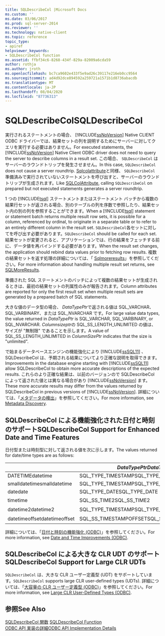 ```yaml
---
title: SQLDescribeCol |Microsoft Docs
ms.custom: ''
ms.date: 03/06/2017
ms.prod: sql-server-2014
ms.reviewer: ''
ms.technology: native-client
ms.topic: reference
topic_type:
- apiref
helpviewer_keywords:
- SQLDescribeCol function
ms.assetid: ffbf34c6-8268-434f-829a-82009a6cda59
author: rothja
ms.author: jroth
ms.openlocfilehash: bc7ca9602e433f5e9ad26c39117e216eb0cc9564
ms.sourcegitcommit: ad4d92dce894592a259721a1571b1d8736abacdb
ms.translationtype: MT
ms.contentlocale: ja-JP
ms.lasthandoff: 08/04/2020
ms.locfileid: "87736313"
---
```

# <a name="sqldescribecol"></a><span data-ttu-id="04979-102">SQLDescribeCol</span><span class="sxs-lookup"><span data-stu-id="04979-102">SQLDescribeCol</span></span>
  <span data-ttu-id="04979-103">実行されるステートメントの場合、 [!INCLUDE[ssNoVersion](../../includes/ssnoversion-md.md)] Native CLIENT ODBC ドライバーでは、結果セットの列を説明するためにサーバーに対してクエリを実行する必要はありません。</span><span class="sxs-lookup"><span data-stu-id="04979-103">For executed statements, the [!INCLUDE[ssNoVersion](../../includes/ssnoversion-md.md)] Native Client ODBC driver does not need to query the server to describe columns in a result set.</span></span> <span data-ttu-id="04979-104">この場合、 `SQLDescribeCol` はサーバーのラウンドトリップを発生させません。</span><span class="sxs-lookup"><span data-stu-id="04979-104">In this case, `SQLDescribeCol` does not cause a server roundtrip.</span></span> <span data-ttu-id="04979-105">[Sqlcolattribute](sqlnumresultcols.md)と同様、 `SQLDescribeCol` 準備済みで実行されていないステートメントを呼び出すと、サーバーのラウンドトリップが生成されます。</span><span class="sxs-lookup"><span data-stu-id="04979-105">Like [SQLColAttribute](sqlnumresultcols.md), calling `SQLDescribeCol` on prepared but not executed statements generates a server roundtrip.</span></span>  
  
 <span data-ttu-id="04979-106">1 つの [!INCLUDE[tsql](../../includes/tsql-md.md)] ステートメントまたはステートメント バッチから複数の結果行セットが返される場合、別のテーブルの列を序数で参照したり、結果セット内の別の列を参照することができます。</span><span class="sxs-lookup"><span data-stu-id="04979-106">When a [!INCLUDE[tsql](../../includes/tsql-md.md)] statement or statement batch returns multiple result row sets, it is possible for a column, referenced by ordinal, to originate in a separate table or to refer to an entirely different column in the result set.</span></span> <span data-ttu-id="04979-107">`SQLDescribeCol`各セットに対してを呼び出す必要があります。</span><span class="sxs-lookup"><span data-stu-id="04979-107">`SQLDescribeCol` should be called for each set.</span></span> <span data-ttu-id="04979-108">結果セットが変更されると、アプリケーションでは、行の結果をフェッチする前に、データ値を再バインドする必要があります。</span><span class="sxs-lookup"><span data-stu-id="04979-108">When the result set changes, the application should rebind data values prior to fetching row results.</span></span> <span data-ttu-id="04979-109">複数の結果セットを返す処理の詳細については、「 [Sqlmoreresults](sqlmoreresults.md)」を参照してください。</span><span class="sxs-lookup"><span data-stu-id="04979-109">For more information about handling multiple result set returns, see [SQLMoreResults](sqlmoreresults.md).</span></span>  
  
 <span data-ttu-id="04979-110">準備された SQL ステートメントのバッチによって複数の結果セットが生成されるときは、最初の結果セットの列属性のみが報告されます。</span><span class="sxs-lookup"><span data-stu-id="04979-110">Column attributes are reported for only the first result set when multiple result sets are generated by a prepared batch of SQL statements.</span></span>  
  
 <span data-ttu-id="04979-111">大きな値のデータ型の場合、 *DataTypePtr*で返される値は SQL_VARCHAR、SQL_VARBINARY、または SQL_NVARCHAR です。</span><span class="sxs-lookup"><span data-stu-id="04979-111">For large value data types, the value returned in *DataTypePtr* is SQL_VARCHAR, SQL_VARBINARY, or SQL_NVARCHAR.</span></span> <span data-ttu-id="04979-112">*Columnsizeptr*の SQL_SS_LENGTH_UNLIMITED の値は、サイズが "無制限" であることを示します。</span><span class="sxs-lookup"><span data-stu-id="04979-112">A value of SQL_SS_LENGTH_UNLIMITED in *ColumnSizePtr* indicates that the size is "unlimited".</span></span>  
  
 <span data-ttu-id="04979-113">で始まるデータベースエンジンの機能強化により [!INCLUDE[ssSQL11](../../includes/sssql11-md.md)] 、SQLDescribeCol は、予期される結果についてより正確な説明を取得できます。</span><span class="sxs-lookup"><span data-stu-id="04979-113">Improvements in the database engine starting with [!INCLUDE[ssSQL11](../../includes/sssql11-md.md)] allow SQLDescribeCol to obtain more accurate descriptions of the expected results.</span></span> <span data-ttu-id="04979-114">これらのより正確な結果は、以前のバージョンので SQLDescribeCol によって返された値とは異なる場合があり [!INCLUDE[ssNoVersion](../../includes/ssnoversion-md.md)] ます。</span><span class="sxs-lookup"><span data-stu-id="04979-114">These more accurate results may differ from the values returned by SQLDescribeCol in previous versions of [!INCLUDE[ssNoVersion](../../includes/ssnoversion-md.md)].</span></span> <span data-ttu-id="04979-115">詳細については、「[メタデータの検出](../native-client/features/metadata-discovery.md)」を参照してください。</span><span class="sxs-lookup"><span data-stu-id="04979-115">For more information, see [Metadata Discovery](../native-client/features/metadata-discovery.md).</span></span>  
  
## <a name="sqldescribecol-support-for-enhanced-date-and-time-features"></a><span data-ttu-id="04979-116">SQLDescribeCol による機能強化された日付と時刻のサポート</span><span class="sxs-lookup"><span data-stu-id="04979-116">SQLDescribeCol Support for Enhanced Date and Time Features</span></span>  
 <span data-ttu-id="04979-117">日付型または時刻型に対して返される値を次に示します。</span><span class="sxs-lookup"><span data-stu-id="04979-117">The values returned for date/time types are as follows:</span></span>  
  
||<span data-ttu-id="04979-118">*DataTypePtr*</span><span class="sxs-lookup"><span data-stu-id="04979-118">*DataTypePtr*</span></span>|<span data-ttu-id="04979-119">*ColumnSizePtr*</span><span class="sxs-lookup"><span data-stu-id="04979-119">*ColumnSizePtr*</span></span>|<span data-ttu-id="04979-120">*DecimalDigitsPtr*</span><span class="sxs-lookup"><span data-stu-id="04979-120">*DecimalDigitsPtr*</span></span>|  
|-|-------------------|---------------------|------------------------|  
|<span data-ttu-id="04979-121">DATETIME</span><span class="sxs-lookup"><span data-stu-id="04979-121">datetime</span></span>|<span data-ttu-id="04979-122">SQL_TYPE_TIMESTAMP</span><span class="sxs-lookup"><span data-stu-id="04979-122">SQL_TYPE_TIMESTAMP</span></span>|<span data-ttu-id="04979-123">23</span><span class="sxs-lookup"><span data-stu-id="04979-123">23</span></span>|<span data-ttu-id="04979-124">3</span><span class="sxs-lookup"><span data-stu-id="04979-124">3</span></span>|  
|<span data-ttu-id="04979-125">smalldatetime</span><span class="sxs-lookup"><span data-stu-id="04979-125">smalldatetime</span></span>|<span data-ttu-id="04979-126">SQL_TYPE_TIMESTAMP</span><span class="sxs-lookup"><span data-stu-id="04979-126">SQL_TYPE_TIMESTAMP</span></span>|<span data-ttu-id="04979-127">16</span><span class="sxs-lookup"><span data-stu-id="04979-127">16</span></span>|<span data-ttu-id="04979-128">0</span><span class="sxs-lookup"><span data-stu-id="04979-128">0</span></span>|  
|<span data-ttu-id="04979-129">date</span><span class="sxs-lookup"><span data-stu-id="04979-129">date</span></span>|<span data-ttu-id="04979-130">SQL_TYPE_DATE</span><span class="sxs-lookup"><span data-stu-id="04979-130">SQL_TYPE_DATE</span></span>|<span data-ttu-id="04979-131">10</span><span class="sxs-lookup"><span data-stu-id="04979-131">10</span></span>|<span data-ttu-id="04979-132">0</span><span class="sxs-lookup"><span data-stu-id="04979-132">0</span></span>|  
|<span data-ttu-id="04979-133">time</span><span class="sxs-lookup"><span data-stu-id="04979-133">time</span></span>|<span data-ttu-id="04979-134">SQL_SS_TIME2</span><span class="sxs-lookup"><span data-stu-id="04979-134">SQL_SS_TIME2</span></span>|<span data-ttu-id="04979-135">8、10..16</span><span class="sxs-lookup"><span data-stu-id="04979-135">8, 10..16</span></span>|<span data-ttu-id="04979-136">0..7</span><span class="sxs-lookup"><span data-stu-id="04979-136">0..7</span></span>|  
|<span data-ttu-id="04979-137">datetime2</span><span class="sxs-lookup"><span data-stu-id="04979-137">datetime2</span></span>|<span data-ttu-id="04979-138">SQL_TYPE_TIMESTAMP</span><span class="sxs-lookup"><span data-stu-id="04979-138">SQL_TYPE_TIMESTAMP</span></span>|<span data-ttu-id="04979-139">19、21..27</span><span class="sxs-lookup"><span data-stu-id="04979-139">19, 21..27</span></span>|<span data-ttu-id="04979-140">0..7</span><span class="sxs-lookup"><span data-stu-id="04979-140">0..7</span></span>|  
|<span data-ttu-id="04979-141">datetimeoffset</span><span class="sxs-lookup"><span data-stu-id="04979-141">datetimeoffset</span></span>|<span data-ttu-id="04979-142">SQL_SS_TIMESTAMPOFFSET</span><span class="sxs-lookup"><span data-stu-id="04979-142">SQL_SS_TIMESTAMPOFFSET</span></span>|<span data-ttu-id="04979-143">26、28..34</span><span class="sxs-lookup"><span data-stu-id="04979-143">26, 28..34</span></span>|<span data-ttu-id="04979-144">0..7</span><span class="sxs-lookup"><span data-stu-id="04979-144">0..7</span></span>|  
  
 <span data-ttu-id="04979-145">詳細については、「[日付と時刻の機能強化 &#40;ODBC&#41;](../native-client-odbc-date-time/date-and-time-improvements-odbc.md)」を参照してください。</span><span class="sxs-lookup"><span data-stu-id="04979-145">For more information, see [Date and Time Improvements &#40;ODBC&#41;](../native-client-odbc-date-time/date-and-time-improvements-odbc.md).</span></span>  
  
## <a name="sqldescribecol-support-for-large-clr-udts"></a><span data-ttu-id="04979-146">SQLDescribeCol による大きな CLR UDT のサポート</span><span class="sxs-lookup"><span data-stu-id="04979-146">SQLDescribeCol Support for Large CLR UDTs</span></span>  
 <span data-ttu-id="04979-147">`SQLDescribeCol` は、大きな CLR ユーザー定義型 (UDT) をサポートしています。</span><span class="sxs-lookup"><span data-stu-id="04979-147">`SQLDescribeCol` supports large CLR user-defined types (UDTs).</span></span> <span data-ttu-id="04979-148">詳細については、「[大容量の CLR ユーザー定義型 &#40;ODBC&#41;](../native-client/odbc/large-clr-user-defined-types-odbc.md)」を参照してください。</span><span class="sxs-lookup"><span data-stu-id="04979-148">For more information, see [Large CLR User-Defined Types &#40;ODBC&#41;](../native-client/odbc/large-clr-user-defined-types-odbc.md).</span></span>  
  
## <a name="see-also"></a><span data-ttu-id="04979-149">参照</span><span class="sxs-lookup"><span data-stu-id="04979-149">See Also</span></span>  
 <span data-ttu-id="04979-150">[SQLDescribeCol 関数](https://go.microsoft.com/fwlink/?LinkID=59338) </span><span class="sxs-lookup"><span data-stu-id="04979-150">[SQLDescribeCol Function](https://go.microsoft.com/fwlink/?LinkID=59338) </span></span>  
 [<span data-ttu-id="04979-151">ODBC API 実装の詳細</span><span class="sxs-lookup"><span data-stu-id="04979-151">ODBC API Implementation Details</span></span>](odbc-api-implementation-details.md)  
  
  
